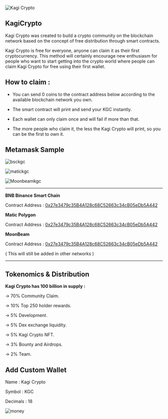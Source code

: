 ![Kagi Crypto](https://user-images.githubusercontent.com/122743766/215224676-b9128490-799b-4919-8dcd-874565374cc9.png)

KagiCrypto
-

Kagi Crypto was created to build a crypto community on the blockchain network based on the concept of free distribution through smart contracts.


Kagi Crypto is free for everyone, anyone can claim it as their first cryptocurrency. This method will certainly encourage new enthusiasm for people who want to start getting into the crypto world where people can claim Kagi Crypto for free using their first wallet.


How to claim :
-

- You can send 0 coins to the contract address below according to the available blockchain network you own.

- The smart contract will print and send your KGC instantly.

- Each wallet can only claim once and will fail if more than that.

- The more people who claim it, the less the Kagi Crypto will print, so you can be the first to own it.

Metamask Sample
-


![bsckgc](https://user-images.githubusercontent.com/122743766/218133180-06d64af0-e393-4477-8501-46c13cf152ef.png)



![matickgc](https://user-images.githubusercontent.com/122743766/218133247-c9bee330-f29b-4917-bc19-26e9ce2a6f10.png)



![Moonbeamkgc](https://user-images.githubusercontent.com/122743766/218133286-553e34f3-58c3-4990-b8d8-ab9caec69f55.png)

------

**BNB Binance Smart Chain**

Contract Address : [0x27e3479c35B4A128c68C52663c34cB05eDb5A442](https://bscscan.com/address/0x27e3479c35B4A128c68C52663c34cB05eDb5A442)


**Matic Polygon**

Contract Address : [0x27e3479c35B4A128c68C52663c34cB05eDb5A442](https://polygonscan.com/address/0x27e3479c35B4A128c68C52663c34cB05eDb5A442)


**MoonBeam**

Contract Address : [0x27e3479c35B4A128c68C52663c34cB05eDb5A442](https://moonbeam.moonscan.io/address/0x27e3479c35B4A128c68C52663c34cB05eDb5A442)


( This will still be added in other networks )

---------------------

Tokenomics & Distribution
-
**Kagi Crypto has 100 billion in supply :**

-> 70% Community Claim.

-> 10% Top 250 holder rewards.

->  5% Development.

->  5% Dex exchange liquidity.

->  5% Kagi Crypto NFT.

->  3% Bounty and Airdrops.

->  2% Team.

Add Custom Wallet
-


Name        : Kagi Crypto

Symbol      : KGC

Decimals    : 18


![money](https://user-images.githubusercontent.com/122743766/215224094-8fbccf1d-0f50-4c7a-9bdf-22ab8bf83c03.gif)

